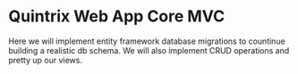 # Quintrix Web App Core MVC
Here we will implement entity framework database migrations to countinue building a realistic db schema. We will also implement CRUD operations and pretty up our views.
